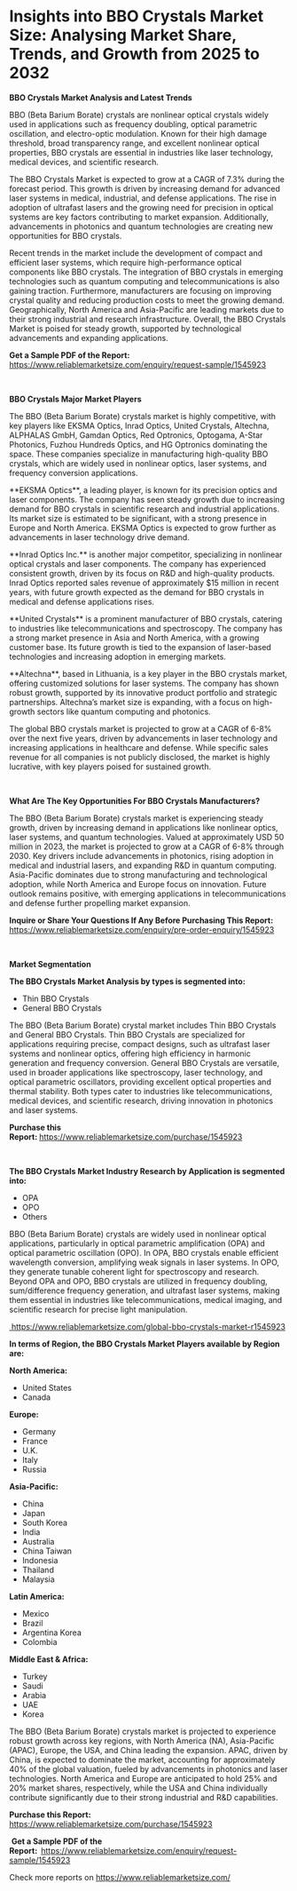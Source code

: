 <p><h1>Insights into BBO Crystals Market Size: Analysing Market Share, Trends, and Growth from 2025 to 2032</h1></p><p><strong>BBO Crystals Market Analysis and Latest Trends</strong></p>
<p><p>BBO (Beta Barium Borate) crystals are nonlinear optical crystals widely used in applications such as frequency doubling, optical parametric oscillation, and electro-optic modulation. Known for their high damage threshold, broad transparency range, and excellent nonlinear optical properties, BBO crystals are essential in industries like laser technology, medical devices, and scientific research.</p><p>The BBO Crystals Market is expected to grow at a CAGR of 7.3% during the forecast period. This growth is driven by increasing demand for advanced laser systems in medical, industrial, and defense applications. The rise in adoption of ultrafast lasers and the growing need for precision in optical systems are key factors contributing to market expansion. Additionally, advancements in photonics and quantum technologies are creating new opportunities for BBO crystals.</p><p>Recent trends in the market include the development of compact and efficient laser systems, which require high-performance optical components like BBO crystals. The integration of BBO crystals in emerging technologies such as quantum computing and telecommunications is also gaining traction. Furthermore, manufacturers are focusing on improving crystal quality and reducing production costs to meet the growing demand. Geographically, North America and Asia-Pacific are leading markets due to their strong industrial and research infrastructure. Overall, the BBO Crystals Market is poised for steady growth, supported by technological advancements and expanding applications.</p></p>
<p><strong>Get a Sample PDF of the Report:&nbsp;</strong> <a href="https://www.reliablemarketsize.com/enquiry/request-sample/1545923?utm_campaign=1103&utm_medium=2&utm_source=Github&utm_content=ia&utm_term=26012025&utm_id=bbo-crystals">https://www.reliablemarketsize.com/enquiry/request-sample/1545923</a></p>
<p>&nbsp;</p>
<p><strong>BBO Crystals Major Market Players</strong></p>
<p><p>The BBO (Beta Barium Borate) crystals market is highly competitive, with key players like EKSMA Optics, Inrad Optics, United Crystals, Altechna, ALPHALAS GmbH, Gamdan Optics, Red Optronics, Optogama, A-Star Photonics, Fuzhou Hundreds Optics, and HG Optronics dominating the space. These companies specialize in manufacturing high-quality BBO crystals, which are widely used in nonlinear optics, laser systems, and frequency conversion applications.</p><p>**EKSMA Optics**, a leading player, is known for its precision optics and laser components. The company has seen steady growth due to increasing demand for BBO crystals in scientific research and industrial applications. Its market size is estimated to be significant, with a strong presence in Europe and North America. EKSMA Optics is expected to grow further as advancements in laser technology drive demand.</p><p>**Inrad Optics Inc.** is another major competitor, specializing in nonlinear optical crystals and laser components. The company has experienced consistent growth, driven by its focus on R&D and high-quality products. Inrad Optics reported sales revenue of approximately $15 million in recent years, with future growth expected as the demand for BBO crystals in medical and defense applications rises.</p><p>**United Crystals** is a prominent manufacturer of BBO crystals, catering to industries like telecommunications and spectroscopy. The company has a strong market presence in Asia and North America, with a growing customer base. Its future growth is tied to the expansion of laser-based technologies and increasing adoption in emerging markets.</p><p>**Altechna**, based in Lithuania, is a key player in the BBO crystals market, offering customized solutions for laser systems. The company has shown robust growth, supported by its innovative product portfolio and strategic partnerships. Altechna’s market size is expanding, with a focus on high-growth sectors like quantum computing and photonics.</p><p>The global BBO crystals market is projected to grow at a CAGR of 6-8% over the next five years, driven by advancements in laser technology and increasing applications in healthcare and defense. While specific sales revenue for all companies is not publicly disclosed, the market is highly lucrative, with key players poised for sustained growth.</p></p>
<p>&nbsp;</p>
<p><strong>What Are The Key Opportunities For BBO Crystals Manufacturers?</strong></p>
<p><p>The BBO (Beta Barium Borate) crystals market is experiencing steady growth, driven by increasing demand in applications like nonlinear optics, laser systems, and quantum technologies. Valued at approximately USD 50 million in 2023, the market is projected to grow at a CAGR of 6-8% through 2030. Key drivers include advancements in photonics, rising adoption in medical and industrial lasers, and expanding R&D in quantum computing. Asia-Pacific dominates due to strong manufacturing and technological adoption, while North America and Europe focus on innovation. Future outlook remains positive, with emerging applications in telecommunications and defense further propelling market expansion.</p></p>
<p><strong>Inquire or Share Your Questions If Any Before Purchasing This Report:</strong> <a href="https://www.reliablemarketsize.com/enquiry/pre-order-enquiry/1545923?utm_campaign=1103&utm_medium=2&utm_source=Github&utm_content=ia&utm_term=26012025&utm_id=bbo-crystals">https://www.reliablemarketsize.com/enquiry/pre-order-enquiry/1545923</a></p>
<p>&nbsp;</p>
<p><strong>Market Segmentation</strong></p>
<p><strong>The BBO Crystals Market Analysis by types is segmented into:</strong></p>
<p><ul><li>Thin BBO Crystals</li><li>General BBO Crystals</li></ul></p>
<p><p>The BBO (Beta Barium Borate) crystal market includes Thin BBO Crystals and General BBO Crystals. Thin BBO Crystals are specialized for applications requiring precise, compact designs, such as ultrafast laser systems and nonlinear optics, offering high efficiency in harmonic generation and frequency conversion. General BBO Crystals are versatile, used in broader applications like spectroscopy, laser technology, and optical parametric oscillators, providing excellent optical properties and thermal stability. Both types cater to industries like telecommunications, medical devices, and scientific research, driving innovation in photonics and laser systems.</p></p>
<p><strong>Purchase this Report:&nbsp;</strong><a href="https://www.reliablemarketsize.com/purchase/1545923?utm_campaign=1103&utm_medium=2&utm_source=Github&utm_content=ia&utm_term=26012025&utm_id=bbo-crystals">https://www.reliablemarketsize.com/purchase/1545923</a></p>
<p>&nbsp;</p>
<p><strong>The BBO Crystals Market Industry Research by Application is segmented into:</strong></p>
<p><ul><li>OPA</li><li>OPO</li><li>Others</li></ul></p>
<p><p>BBO (Beta Barium Borate) crystals are widely used in nonlinear optical applications, particularly in optical parametric amplification (OPA) and optical parametric oscillation (OPO). In OPA, BBO crystals enable efficient wavelength conversion, amplifying weak signals in laser systems. In OPO, they generate tunable coherent light for spectroscopy and research. Beyond OPA and OPO, BBO crystals are utilized in frequency doubling, sum/difference frequency generation, and ultrafast laser systems, making them essential in industries like telecommunications, medical imaging, and scientific research for precise light manipulation.</p></p>
<p><a href="https://www.reliablemarketsize.com/global-bbo-crystals-market-r1545923?utm_campaign=1103&utm_medium=2&utm_source=Github&utm_content=ia&utm_term=26012025&utm_id=bbo-crystals">&nbsp;https://www.reliablemarketsize.com/global-bbo-crystals-market-r1545923</a></p>
<p><strong>In terms of Region, the BBO Crystals Market Players available by Region are:</strong></p>
<p>
    <p> <strong> North America: </strong>
        <ul>
            <li>United States</li>
            <li>Canada</li>
        </ul>
        </p> 
    <p> <strong> Europe: </strong>
        <ul>
            <li>Germany</li>
            <li>France</li>
            <li>U.K.</li>
            <li>Italy</li>
            <li>Russia</li>
        </ul>
        </p> 
    <p> <strong> Asia-Pacific: </strong>
        <ul>
            <li>China</li>
            <li>Japan</li>
            <li>South Korea</li>
            <li>India</li>
            <li>Australia</li>
            <li>China Taiwan</li>
            <li>Indonesia</li>
            <li>Thailand</li>
            <li>Malaysia</li>
        </ul>
        </p> 
    <p> <strong> Latin America: </strong>
        <ul>
            <li>Mexico</li>
            <li>Brazil</li>
            <li>Argentina Korea</li>
            <li>Colombia</li>
        </ul>
        </p> 
    <p> <strong> Middle East & Africa: </strong>
        <ul>
            <li>Turkey</li>
            <li>Saudi</li>
            <li>Arabia</li>
            <li>UAE</li>
            <li>Korea</li>
        </ul>
    </p>
    </p>
<p><p>The BBO (Beta Barium Borate) crystals market is projected to experience robust growth across key regions, with North America (NA), Asia-Pacific (APAC), Europe, the USA, and China leading the expansion. APAC, driven by China, is expected to dominate the market, accounting for approximately 40% of the global valuation, fueled by advancements in photonics and laser technologies. North America and Europe are anticipated to hold 25% and 20% market shares, respectively, while the USA and China individually contribute significantly due to their strong industrial and R&D capabilities.</p></p>
<p><strong>Purchase this Report: </strong><a href="https://www.reliablemarketsize.com/purchase/1545923?utm_campaign=1103&utm_medium=2&utm_source=Github&utm_content=ia&utm_term=26012025&utm_id=bbo-crystals">https://www.reliablemarketsize.com/purchase/1545923</a></p>
<p>&nbsp;<strong>Get a Sample PDF of the Report:&nbsp;&nbsp;</strong><a href="https://www.reliablemarketsize.com/enquiry/request-sample/1545923?utm_campaign=1103&utm_medium=2&utm_source=Github&utm_content=ia&utm_term=26012025&utm_id=bbo-crystals">https://www.reliablemarketsize.com/enquiry/request-sample/1545923</a></p>
<p><strong></strong></p>
<p>Check more reports on <a href="https://www.reliablemarketsize.com/?utm_campaign=1103&utm_medium=2&utm_source=Github&utm_content=ia&utm_term=26012025&utm_id=bbo-crystals">https://www.reliablemarketsize.com/</a></p>